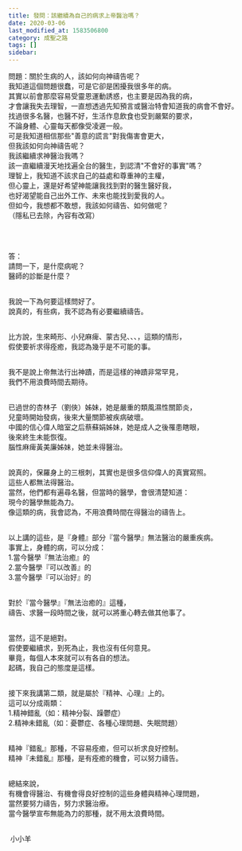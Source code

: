 ```yaml
---
title: 發問：該繼續為自己的病求上帝醫治嗎？
date: 2020-03-06
last_modified_at: 1583506800
category: 成聖之路
tags: []
sidebar: 
---
```


<p>問題：關於生病的人，該如何向神禱告呢？<br/>
我知道這個問題很蠢，可是它卻是困擾我很多年的病。<br/>
其實以前會那麼容易受靈恩運動誘惑，也主要是因為我的病，<br/>
才會讓我失去理智，一直想透過先知預言或醫治特會知道我的病會不會好。<br/>
找過很多名醫，也醫不好，生活作息飲食也受到嚴緊的要求，<br/>
不論身體、心靈每天都像受凌遲一般。<br/>
可是我知道相信那些"善意的謊言"對我傷害會更大，<br/>
但我該如何向神禱告呢？<br/>
我該繼續求神醫治我嗎？<br/>
該一直繼續漫天地找遍全台的醫生，到認清"不會好的事實"嗎？<br/>
理智上，我知道不該求自己的益處和尊重神的主權，<br/>
但心靈上，還是好希望神能讓我找到對的醫生醫好我，<br/>
也好渴望能自己出外工作、未來也能找到愛我的人。<br/>
但如今，我想都不敢想，我該如何禱告、如何做呢？<br/>
（隱私已去除，內容有改寫）</p>
<p> </p>
<p><br/>
答：<br/>
請問一下，是什麼病呢？<br/>
醫師的診斷是什麼？<br/>
 </p>
<p>我說一下為何要這樣問好了。<br/>
說真的，有些病，我不認為有必要繼續禱告。</p>
<p> <br/>
比方說，生來畸形、小兒麻痺、蒙古兒、、、，這類的情形，<br/>
假使要祈求得痊癒，我認為幾乎是不可能的事。</p>
<p><br/>
我不是說上帝無法行出神蹟，而是這樣的神蹟非常罕見，<br/>
我們不用浪費時間去期待。</p>
<p><br/>
已過世的杏林子（劉俠）姊妹，她是嚴重的類風濕性關節炎，<br/>
兒童時開始發病，後來大量關節被疾病破壞。<br/>
中國的信心偉人暗室之后蔡蘇娟姊妹，她是成人之後罹患瞎眼，<br/>
後來終生未能恢復。<br/>
腦性麻痺黃美廉姊妹，她並未得醫治。<br/>
 </p>
<p>說真的，保羅身上的三根刺，其實也是很多信仰偉人的真實寫照。<br/>
這些人都無法得醫治。<br/>
當然，他們都有遍尋名醫，但當時的醫學，會很清楚知道：<br/>
現今的醫學無能為力。<br/>
像這類的病，我會認為，不用浪費時間在得醫治的禱告上。</p>
<p> <br/>
以上講的這些，是『身體』部分『當今醫學』無法醫治的嚴重疾病。<br/>
事實上，身體的病，可以分成：<br/>
1.當今醫學『無法治癒』的<br/>
2.當今醫學『可以改善』的<br/>
3.當今醫學『可以治好』的<br/>
 </p>
<p>對於『當今醫學』『無法治癒的』這種，<br/>
禱告、求醫一段時間之後，就可以將重心轉去做其他事了。</p>
<p><br/>
當然，這不是絕對。<br/>
假使要繼續求，到死為止，我也沒有任何意見。<br/>
畢竟，每個人本來就可以有各自的想法。<br/>
起碼，我自己的態度是這樣。</p>
<p><br/>
接下來我講第二類，就是屬於『精神、心理』上的。<br/>
這可以分成兩類：<br/>
1.精神錯亂（如：精神分裂、躁鬱症）<br/>
2.精神未錯亂（如：憂鬱症、各種心理問題、失眠問題）</p>
<p><br/>
精神『錯亂』那種，不容易痊癒，但可以祈求良好控制。<br/>
精神『未錯亂』那種，是有痊癒的機會，可以努力禱告。</p>
<p> <br/>
總結來說，<br/>
有機會得醫治、有機會得良好控制的這些身體與精神心理問題，<br/>
當然要努力禱告，努力求醫治療。<br/>
當今醫學宣布無能為力的那種，就不用太浪費時間。</p>
<p><br/>
 小小羊</p>
